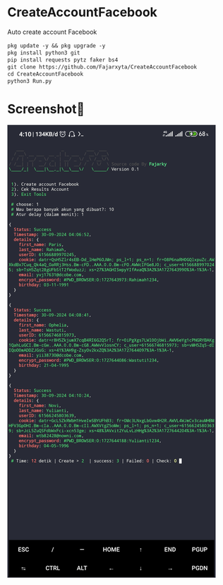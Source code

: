 # CreateAccountFacebook
Auto create account Facebook 

```
pkg update -y && pkg upgrade -y
pkg install python3 git
pip install requests pytz faker bs4
git clone https://github.com/Fajarxyta/CreateAccountFacebook
cd CreateAccountFacebook
python3 Run.py
```

# Screenshot📸
<img src="https://raw.githubusercontent.com/Fajarxyta/CreateAccountFacebook/main/img/Screenshot_2024-09-30-04-10-37-128_com.termux.jpg"/>
